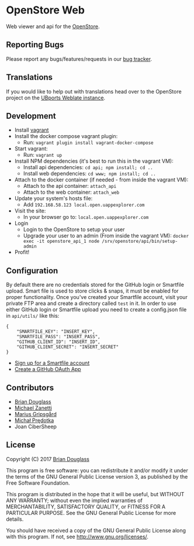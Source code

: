 # OpenStore Web

Web viewer and api for the [OpenStore](https://open.uappexplorer.com/).

## Reporting Bugs

Please report any bugs/features/requests in our [bug tracker](https://github.com/UbuntuOpenStore/openstore-meta/issues).

## Translations

If you would like to help out with translations head over to the OpenStore
project on the [UBports Weblate instance](https://translate.ubports.com/projects/openstore/openstore-web/).

## Development

* Install [vagrant](http://vagrantup.com/)
* Install the docker compose vagrant plugin:
    * Run: `vagrant plugin install vagrant-docker-compose`
* Start vagrant:
    * Run: `vagrant up`
* Install NPM dependencies (it's best to run this in the vagrant VM):
    * Install api dependencies: `cd api; npm install; cd ..`
    * Install web dependencies: `cd www; npm install; cd ..`
* Attach to the docker container (if needed - from inside the vagrant VM):
    * Attach to the api container: `attach_api`
    * Attach to the web container: `attach_web`
* Update your system's hosts file:
    * Add `192.168.58.123 local.open.uappexplorer.com`
* Visit the site:
    * In your browser go to: `local.open.uappexplorer.com`
* Login
    * Login to the OpenStore to setup your user
    * Upgrade your user to an admin (From inside the vagrant VM): `docker exec -it openstore_api_1 node /srv/openstore/api/bin/setup-admin`
* Profit!

## Configuration

By default there are no credentials stored for the GitHub login or Smartfile upload.
Smart file is used to store clicks & snaps, it must be enabled for proper functionality.
Once you've created your Smartfile account, visit your private FTP area and create a directory called `test` in it.
In order to use either GitHub login or Smartfile upload you need to create a config.json file in `api/utils/`
like this:

```
{
    "SMARTFILE_KEY": "INSERT_KEY",
    "SMARTFILE_PASS": "INSERT_PASS",
    "GITHUB_CLIENT_ID": "INSERT_ID",
    "GITHUB_CLIENT_SECRET": "INSERT_SECRET"
}
```

* [Sign up for a Smartfile account](https://app.smartfile.com/dev/)
* [Create a GitHub OAuth App](https://developer.github.com/apps/building-integrations/setting-up-and-registering-oauth-apps/)

## Contributors

* [Brian Douglass](http://bhdouglass.com/)
* [Michael Zanetti](http://notyetthere.org/)
* [Marius Gripsgård](http://mariogrip.com/)
* [Michał Prędotka](http://mivoligo.com/)
* Joan CiberSheep

## License

Copyright (C) 2017 [Brian Douglass](http://bhdouglass.com/)

This program is free software: you can redistribute it and/or modify it under the terms of the GNU General Public License version 3, as published
by the Free Software Foundation.

This program is distributed in the hope that it will be useful, but WITHOUT ANY WARRANTY; without even the implied warranties of MERCHANTABILITY, SATISFACTORY QUALITY, or FITNESS FOR A PARTICULAR PURPOSE.  See the GNU General Public License for more details.

You should have received a copy of the GNU General Public License along with this program.  If not, see <http://www.gnu.org/licenses/>.
